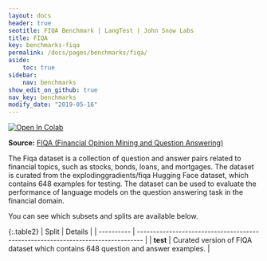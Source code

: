 ```yaml
---
layout: docs
header: true
seotitle: FIQA Benchmark | LangTest | John Snow Labs
title: FIQA
key: benchmarks-fiqa
permalink: /docs/pages/benchmarks/fiqa/
aside:
    toc: true
sidebar:
    nav: benchmarks
show_edit_on_github: true
nav_key: benchmarks
modify_date: "2019-05-16"
---
```


[![Open In Colab](https://colab.research.google.com/assets/colab-badge.svg)](https://colab.research.google.com/github/JohnSnowLabs/langtest/blob/main/demo/tutorials/llm_notebooks/dataset-notebooks/Fiqa_dataset.ipynb)

**Source:** [FIQA (Financial Opinion Mining and Question Answering)](https://huggingface.co/datasets/explodinggradients/fiqa) 

The Fiqa dataset is a collection of question and answer pairs related to financial topics, such as stocks, bonds, loans, and mortgages. The dataset is curated from the explodinggradients/fiqa Hugging Face dataset, which contains 648 examples for testing. The dataset can be used to evaluate the performance of language models on the question answering task in the financial domain.

You can see which subsets and splits are available below.

{:.table2}
| Split      | Details                                                                          |
| ---------- | -------------------------------------------------------------------------------- |
| **test**   | Curated version of FIQA dataset which contains 648 question and answer examples. |
